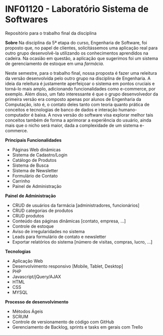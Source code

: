 # INF01120 - Laboratório Sistema de Softwares
Repositório para o trabalho final da disciplina

**Sobre**
Na disciplina da 5ª etapa do curso, Engenharia de Software, foi proposto que, no papel de clientes, solicitássemos uma aplicação real para outro grupo desenvolvê-la utilizando os conhecimentos aprendidos na cadeira. Na ocasião em questão, a aplicação que sugerimos foi um sistema de gerenciamento de estoque em uma _farmácia_. 

Neste semestre, para o trabalho final, nossa proposta é fazer uma releitura da versão desenvolvida pelo outro grupo na disciplina de Engenharia. A ideia da releitura é justamente aperfeiçoar o sistema em pontos cruciais e torná-lo mais amplo, adicionando funcionalidades como e-commerce, por exemplo. Além disso, um fato interessante é que o grupo desenvolvedor da primeira versão era composto apenas por alunos de Engenharia da Computação, isto é, o contato deles tanto com teoria quanto prática de conceitos e tecnologias de banco de dados e interação humano-computador é baixa. A nova versão do software visa explorar melhor tais conceitos também de forma a aprimorar a experiência do usuário, ainda mais que o nicho será maior, dada a complexidade de um sistema e-commerce.

**Principais Funcionalidades**

- Páginas Web dinâmicas
- Sistema de Cadastro/Login
- Catálogo de Produtos
- Sistema de Busca
- Sistema de Newsletter
- Formulário de Contato
- Carrinho
- Painel de Administração

**Painel de Administração**
- CRUD de usuários da farmácia [administradores, funcionários]
- CRUD categorias de produtos
- CRUD produtos
- Conteúdo das páginas dinâmicas [contato, empresa, ...]
- Controle de estoque
- Aviso de irregularidades no sistema
- Leads para formulário de contato e newsletter
- Exportar relatórios do sistema [número de visitas, compras, lucro, ...]

**Tecnologias**
- Aplicação Web
- Desenvolvimento responsivo [Mobile, Tablet, Desktop]
- PHP
- Javascript/jQuery/AJAX
- HTML
- CSS
- MYSQL

**Processo de desenvolvimento**
- Métodos Ágeis
- SCRUM
- Controle de versionamento de código com GitHub
- Gerenciamento de Backlog, sprints e tasks em gerais com Trello
